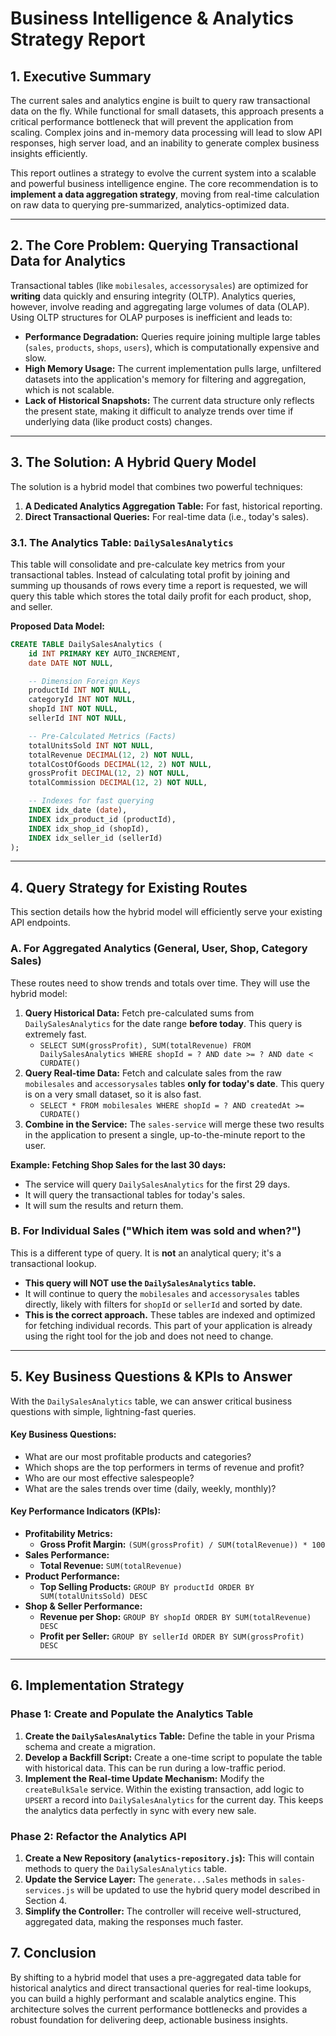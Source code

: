 # Business Intelligence & Analytics Strategy Report

## 1. Executive Summary

The current sales and analytics engine is built to query raw transactional data on the fly. While functional for small datasets, this approach presents a critical performance bottleneck that will prevent the application from scaling. Complex joins and in-memory data processing will lead to slow API responses, high server load, and an inability to generate complex business insights efficiently.

This report outlines a strategy to evolve the current system into a scalable and powerful business intelligence engine. The core recommendation is to **implement a data aggregation strategy**, moving from real-time calculation on raw data to querying pre-summarized, analytics-optimized data.

---

## 2. The Core Problem: Querying Transactional Data for Analytics

Transactional tables (like `mobilesales`, `accessorysales`) are optimized for **writing** data quickly and ensuring integrity (OLTP). Analytics queries, however, involve reading and aggregating large volumes of data (OLAP). Using OLTP structures for OLAP purposes is inefficient and leads to:

- **Performance Degradation:** Queries require joining multiple large tables (`sales`, `products`, `shops`, `users`), which is computationally expensive and slow.
- **High Memory Usage:** The current implementation pulls large, unfiltered datasets into the application's memory for filtering and aggregation, which is not scalable.
- **Lack of Historical Snapshots:** The current data structure only reflects the present state, making it difficult to analyze trends over time if underlying data (like product costs) changes.

---

## 3. The Solution: A Hybrid Query Model

The solution is a hybrid model that combines two powerful techniques:
1.  **A Dedicated Analytics Aggregation Table:** For fast, historical reporting.
2.  **Direct Transactional Queries:** For real-time data (i.e., today's sales).

### 3.1. The Analytics Table: `DailySalesAnalytics`

This table will consolidate and pre-calculate key metrics from your transactional tables. Instead of calculating total profit by joining and summing up thousands of rows every time a report is requested, we will query this table which stores the total daily profit for each product, shop, and seller.

**Proposed Data Model:**

```sql
CREATE TABLE DailySalesAnalytics (
    id INT PRIMARY KEY AUTO_INCREMENT,
    date DATE NOT NULL,

    -- Dimension Foreign Keys
    productId INT NOT NULL,
    categoryId INT NOT NULL,
    shopId INT NOT NULL,
    sellerId INT NOT NULL,

    -- Pre-Calculated Metrics (Facts)
    totalUnitsSold INT NOT NULL,
    totalRevenue DECIMAL(12, 2) NOT NULL,
    totalCostOfGoods DECIMAL(12, 2) NOT NULL,
    grossProfit DECIMAL(12, 2) NOT NULL,
    totalCommission DECIMAL(12, 2) NOT NULL,

    -- Indexes for fast querying
    INDEX idx_date (date),
    INDEX idx_product_id (productId),
    INDEX idx_shop_id (shopId),
    INDEX idx_seller_id (sellerId)
);
```

---

## 4. Query Strategy for Existing Routes

This section details how the hybrid model will efficiently serve your existing API endpoints.

### A. For Aggregated Analytics (General, User, Shop, Category Sales)

These routes need to show trends and totals over time. They will use the hybrid model:

1.  **Query Historical Data:** Fetch pre-calculated sums from `DailySalesAnalytics` for the date range **before today**. This query is extremely fast.
    - `SELECT SUM(grossProfit), SUM(totalRevenue) FROM DailySalesAnalytics WHERE shopId = ? AND date >= ? AND date < CURDATE()`
2.  **Query Real-time Data:** Fetch and calculate sales from the raw `mobilesales` and `accessorysales` tables **only for today's date**. This query is on a very small dataset, so it is also fast.
    - `SELECT * FROM mobilesales WHERE shopId = ? AND createdAt >= CURDATE()`
3.  **Combine in the Service:** The `sales-service` will merge these two results in the application to present a single, up-to-the-minute report to the user.

**Example: Fetching Shop Sales for the last 30 days:**
- The service will query `DailySalesAnalytics` for the first 29 days.
- It will query the transactional tables for today's sales.
- It will sum the results and return them.

### B. For Individual Sales ("Which item was sold and when?")

This is a different type of query. It is **not** an analytical query; it's a transactional lookup.

- **This query will NOT use the `DailySalesAnalytics` table.**
- It will continue to query the `mobilesales` and `accessorysales` tables directly, likely with filters for `shopId` or `sellerId` and sorted by date.
- **This is the correct approach.** These tables are indexed and optimized for fetching individual records. This part of your application is already using the right tool for the job and does not need to change.

---

## 5. Key Business Questions & KPIs to Answer

With the `DailySalesAnalytics` table, we can answer critical business questions with simple, lightning-fast queries.

#### Key Business Questions:

- What are our most profitable products and categories?
- Which shops are the top performers in terms of revenue and profit?
- Who are our most effective salespeople?
- What are the sales trends over time (daily, weekly, monthly)?

#### Key Performance Indicators (KPIs):

- **Profitability Metrics:**
    - **Gross Profit Margin:** `(SUM(grossProfit) / SUM(totalRevenue)) * 100`
- **Sales Performance:**
    - **Total Revenue:** `SUM(totalRevenue)`
- **Product Performance:**
    - **Top Selling Products:** `GROUP BY productId ORDER BY SUM(totalUnitsSold) DESC`
- **Shop & Seller Performance:**
    - **Revenue per Shop:** `GROUP BY shopId ORDER BY SUM(totalRevenue) DESC`
    - **Profit per Seller:** `GROUP BY sellerId ORDER BY SUM(grossProfit) DESC`

---

## 6. Implementation Strategy

### Phase 1: Create and Populate the Analytics Table

1.  **Create the `DailySalesAnalytics` Table:** Define the table in your Prisma schema and create a migration.
2.  **Develop a Backfill Script:** Create a one-time script to populate the table with historical data. This can be run during a low-traffic period.
3.  **Implement the Real-time Update Mechanism:** Modify the `createBulkSale` service. Within the existing transaction, add logic to `UPSERT` a record into `DailySalesAnalytics` for the current day. This keeps the analytics data perfectly in sync with every new sale.

### Phase 2: Refactor the Analytics API

1.  **Create a New Repository (`analytics-repository.js`):** This will contain methods to query the `DailySalesAnalytics` table.
2.  **Update the Service Layer:** The `generate...Sales` methods in `sales-services.js` will be updated to use the hybrid query model described in Section 4.
3.  **Simplify the Controller:** The controller will receive well-structured, aggregated data, making the responses much faster.

## 7. Conclusion

By shifting to a hybrid model that uses a pre-aggregated data table for historical analytics and direct transactional queries for real-time lookups, you can build a highly performant and scalable analytics engine. This architecture solves the current performance bottlenecks and provides a robust foundation for delivering deep, actionable business insights.
